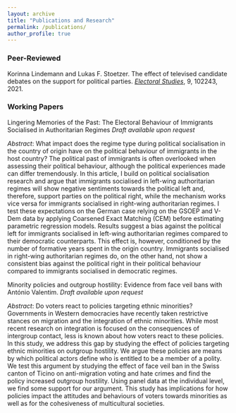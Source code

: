 ```yaml
---
layout: archive
title: "Publications and Research"
permalink: /publications/
author_profile: true
---
```

### Peer-Reviewed

Korinna Lindemann and Lukas F. Stoetzer. The effect of televised candidate debates on the support for political parties. *[Electoral Studies](https://www.sciencedirect.com/science/article/abs/pii/S0261379420301220)*, 9, 102243, 2021.


### Working Papers
Lingering Memories of the Past: The Electoral Behaviour of Immigrants Socialised in Authoritarian Regimes
*Draft available upon request*

*Abstract*: What impact does the regime type during political socialisation in the country of origin have on the political behaviour of immigrants in the host country? The political past of immigrants is often overlooked when assessing their political behaviour, although the political experiences made can differ tremendously. In this article, I build on political socialisation research and argue that immigrants socialised in left-wing authoritarian regimes will show negative sentiments towards the political left and, therefore, support parties on the political right, while the mechanism works vice versa for immigrants socialised in right-wing authoritarian
regimes. I test these expectations on the German case relying on the GSOEP and V-Dem data by applying Coarsened Exact Matching (CEM) before estimating parametric regression models. Results suggest a bias against the political left for immigrants socialised in left-wing authoritarian regimes compared to their democratic counterparts. This effect is, however, conditioned by the number of formative years spent in the origin country. Immigrants socialised in right-wing authoritarian regimes do, on the other hand, not show a consistent bias against the political right in their political behaviour compared to immigrants socialised in democratic regimes.

Minority policies and outgroup hostility: Evidence from face veil bans with António Valentim.
*Draft available upon request*

*Abstract*: Do voters react to policies targeting ethnic minorities? Governments in Western democracies have recently taken restrictive stances on migration and the integration of ethnic minorities. While most recent research on integration is focused on the consequences of intergroup contact, less is known about how voters react to these policies. In this study, we address this gap by studying the effect of policies targeting ethnic minorities on outgroup hostility. We argue these policies are means by which political actors define who is entitled to be a member of a polity. We test this argument by studying the effect of face veil ban in the Swiss canton of Ticino on anti-migration voting and hate crimes and find the policy increased outgroup hostility. Using panel data at the individual level, we find some support for our argument. This study has implications for how policies impact the attitudes and behaviours of voters towards minorities as well as for the cohesiveness of multicultural societies.


